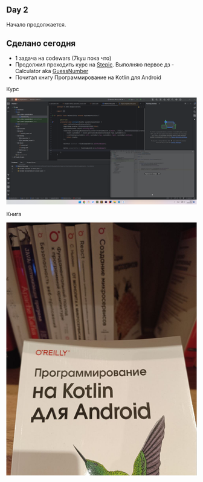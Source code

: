 Day 2
---

Начало продолжается. 

## Сделано сегодня
- 1 задача на codewars (7kyu пока что)
- Продолжил проходить курс на [Stepic](https://stepik.org/course/121507/). Выполняю первое дз - Calculator aka [GuessNumber](https://github.com/DeveloperDanila/GuessNumber)
- Почитал книгу Программирование на Kotlin для Android

Курс

![in process](../img/begin2.png)

Книга

![book](../img/begin3.jpg)
